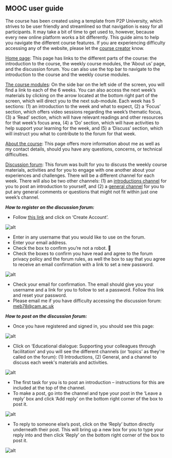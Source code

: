 ## MOOC user guide

The course has been created using a template from P2P University, which strives to be user friendly and streamlined so that navigation is easy for all participants. It may take a bit of time to get used to, however, because every new online platform works a bit differently. This guide aims to help you navigate the different course features. If you are experiencing difficulty accessing any of the website, please let the [course creator](https://mbrugha.github.io/course-in-a-box/about-us/) know.

[Home page](https://mbrugha.github.io/facilitation/): This page has links to the different parts of the course: the introduction to the course, the weekly course modules, the ‘About us’ page, and the discussion forum. You can also use the top bar to navigate to the introduction to the course and the weekly course modules.

[The course modules](https://mbrugha.github.io/facilitation/modules/the%20course%20modules/wk-1/): On the side bar on the left side of the screen, you will find a link to each of the 6 weeks. You can also access the next week’s materials by clicking on the arrow located at the bottom right part of the screen, which will direct you to the next sub-module. Each week has 5 sections: (1) an introduction to the week and what to expect, (2) a ‘Focus’ section, which offers video sessions regarding the week’s thematic focus, (3) a ‘Read’ section, which will have relevant readings and other resources for that week’s focus area, (4) a ‘Do’ section, which will have activities to help support your learning for the week, and (5) a ‘Discuss’ section, which will instruct you what to contribute to the forum for that week.

[About the course](https://mbrugha.github.io/facilitation/about/): This page offers more information about me as well as my contact details, should you have any questions, concerns, or technical difficulties.

[Discussion forum](https://www.edudialogue.org/forum/facilitation-selfpaced/): This forum was built for you to discuss the weekly course materials, activities and for you to engage with one another about your experiences and challenges. There will be a different channel for each week. There will also be two other channels: (1) an [introductions channel](https://www.edudialogue.org/forum/facilitation-selfpaced/introductions-4/#post-306) for you to post an introduction to yourself, and (2) a [general channel](https://www.edudialogue.org/forum/facilitation-selfpaced/general-5/) for you to put any general comments or questions that might not fit within just one week’s channel.


**_How to register on the discussion forum:_**

* Follow [this link](https://www.edudialogue.org/forum/facilitation-selfpaced/) and click on ‘Create Account’.

![alt](https://mbrugha.github.io/course-in-a-box/img/mooc_screenshot1.png)

* Enter in any username that you would like to use on the forum.
* Enter your email address.
* Check the box to confirm you’re not a robot. 🤖
* Check the boxes to confirm you have read and agree to the forum privacy policy and the forum rules, as well the box to say that you agree to receive an email confirmation with a link to set a new password.

![alt](https://mbrugha.github.io/course-in-a-box/img/mooc_screenshot2.png)

* Check your email for confirmation. The email should give you your username and a link for you to follow to set a password. Follow this link and reset your password.
* Please email me if you have difficulty accessing the discussion forum: meb78@cam.ac.uk

 
**_How to post on the discussion forum:_**

* Once you have registered and signed in, you should see this page:

![alt](https://mbrugha.github.io/course-in-a-box/img/mooc_screenshot3.png)

* Click on ‘Educational dialogue: Supporting your colleagues through facilitation’ and you will see the different channels (or ‘topics’ as they're called on the forum): (1) Introductions, (2) General, and a channel to discuss each week's materials and activities.

![alt](https://mbrugha.github.io/course-in-a-box/img/mooc_screenshot4.png)

* The first task for you is to post an introduction – instructions for this are included at the top of the channel.
* To make a post, go into the channel and type your post in the ‘Leave a reply’ box and click ‘Add reply’ on the bottom right corner of the box to post it.

![alt](https://mbrugha.github.io/course-in-a-box/img/mooc_screenshot5.png)

* To reply to someone else’s post, click on the ‘Reply’ button directly underneath their post. This will bring up a new box for you to type your reply into and then click ‘Reply’ on the bottom right corner of the box to post it.

![alt](https://mbrugha.github.io/course-in-a-box/img/mooc_screenshot6.png)
